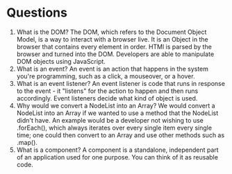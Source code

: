 # Questions

1. What is the DOM?
    The DOM, which refers to the Document Object Model, is a way to interact with a browser live. It is an Object in the browser that contains every element in order. HTMl is parsed by the browser and turned into the DOM. Developers are able to manipulate DOM objects using JavaScript. 
2. What is an event?
    An event is an action that happens in the system you're programming, such as a click, a mouseover, or a hover.
3. What is an event listener?
    An event listener is code that runs in response to the event - it "listens" for the action to happen and then runs accordingly. Event listeners decide what kind of object is used. 
4. Why would we convert a NodeList into an Array?
    We would convert a NodeList into an Array if we wanted to use a method that the NodeList didn't have. An example would be a developer not wishing to use .forEach(), which always iterates over every single item every single time; one could then convert to an Array and use other methods such as .map(). 
5. What is a component? 
    A component is a standalone, independent part of an application used for one purpose. You can think of it as reusable code. 
